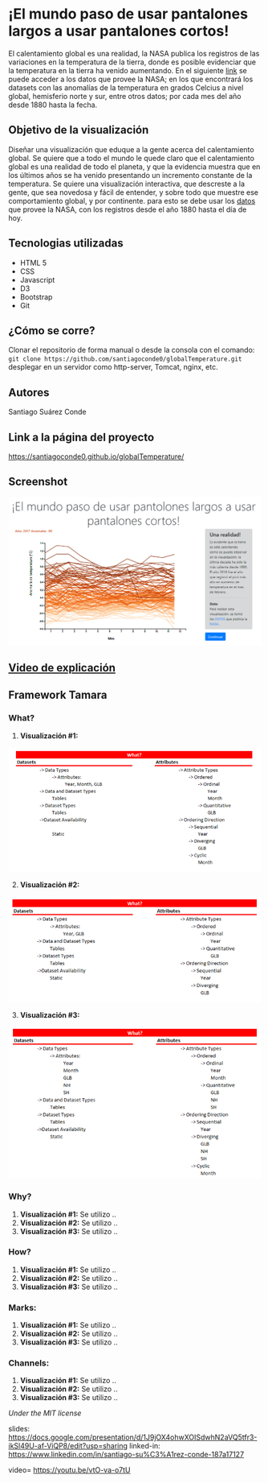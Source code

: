 # ¡El mundo paso de usar pantalones largos a usar pantalones cortos!

El calentamiento global es una realidad, la NASA publica los registros de las variaciones en la temperatura de la tierra, donde es posible evidenciar que la temperatura en la tierra ha venido aumentando. En el siguiente [link](https://data.giss.nasa.gov/gistemp/) se puede acceder a los datos que provee la NASA; en los que encontrará los datasets con las anomalías de la temperatura en grados Celcius a nivel global, hemisferio norte y sur, entre otros datos; por cada mes del año desde 1880 hasta la fecha.  

## Objetivo de la visualización

Diseñar una visualización que eduque a la gente acerca del calentamiento global. Se quiere  que a todo el mundo le quede claro que el calentamiento global es una realidad de todo el planeta, y que la evidencia muestra que en los últimos años se ha venido presentando un incremento constante de la temperatura. Se quiere una visualización interactiva, que descreste a la gente, que sea novedosa y fácil de entender, y sobre todo que muestre ese comportamiento global, y por continente. para esto se debe usar los [datos](https://data.giss.nasa.gov/gistemp/) que provee la NASA, con los registros desde el año 1880 hasta el día de hoy. 

## Tecnologias utilizadas 

* HTML 5
* CSS
* Javascript
* D3
* Bootstrap
* Git 

## ¿Cómo se corre?

Clonar el repositorio de forma manual o desde la consola con el comando:
`git clone https://github.com/santiagoconde0/globalTemperature.git` 
desplegar en un servidor como http-server, Tomcat, nginx, etc.

## Autores 

Santiago Suárez Conde

## Link a la página del proyecto

https://santiagoconde0.github.io/globalTemperature/

## Screenshot

![Alt text](https://github.com/santiagoconde0/globalTemperature/blob/master/img/presentation.png "Title")


## [Video de explicación](https://youtu.be/vtO-va-o7tU)


## Framework Tamara

### What?
 1.  **Visualización #1:**
 
 ![Alt text](https://github.com/santiagoconde0/globalTemperature/blob/master/img/What1.PNG "Title")
 

 2.  **Visualización #2:** 
 
  ![Alt text](https://github.com/santiagoconde0/globalTemperature/blob/master/img/What2.PNG "Title")
  
 3.  **Visualización #3:** 
 
  ![Alt text](https://github.com/santiagoconde0/globalTemperature/blob/master/img/What3.PNG "Title")
  

### Why?
 1.  **Visualización #1:** Se utilizo ..
 2.  **Visualización #2:** Se utilizo ..
 3.  **Visualización #3:** Se utilizo ..


### How?
 1.  **Visualización #1:** Se utilizo ..
 2.  **Visualización #2:** Se utilizo ..
 3.  **Visualización #3:** Se utilizo ..


### Marks:

 1.  **Visualización #1:** Se utilizo ..
 2.  **Visualización #2:** Se utilizo ..
 3.  **Visualización #3:** Se utilizo ..


### Channels:

 1.  **Visualización #1:** Se utilizo ..
 2.  **Visualización #2:** Se utilizo ..
 3.  **Visualización #3:** Se utilizo ..

*Under the MIT license*

slides:  https://docs.google.com/presentation/d/1J9jOX4ohwXOISdwhN2aVQ5tfr3-ikSl49U-af-ViQP8/edit?usp=sharing
linked-in: https://www.linkedin.com/in/santiago-su%C3%A1rez-conde-187a17127

video= https://youtu.be/vtO-va-o7tU
